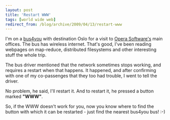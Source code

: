 ```yaml
---
layout: post
title: 'Restart WWW'
tags: [world wide web]
redirect_from: /blog/archive/2009/04/13/restart-www
---
```


I'm on a [bus4you](http://www.bus4you.se) with destination Oslo for a
visit to [Opera Software's](http://www.opera.com/) main offices. The bus
has wireless internet. That's good, I've been reading webpages on
map-reduce, distributed filesystems and other interesting stuff the
whole trip.

The bus driver mentioned that the network sometimes stops working, and
requires a restart when that happens. It happened, and after confirming
with one of my co-passenges that they too had trouble, I went to tell
the driver.

No problem, he said, I'll restart it. And to restart it, he pressed a
button marked **"WWW"**.

So, if the WWW doesn't work for you, now you know where to find the
button with which it can be restarted - just find the nearest bus4you
bus! :-)

